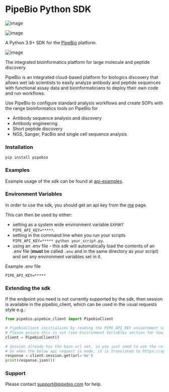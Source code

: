 # PipeBio Python SDK

![image](https://github.com/pipebio/api-examples/actions/workflows/main.yml/badge.svg)

![image](https://uploads-ssl.webflow.com/628cfc9c7bfe1d60e1cfa130/638cff6c65a7e46c4e82aeae_PipeBio_Logo_Black_RGB.png)

A Python 3.9+ SDK for the [PipeBio](https://pipebio.com/) platform.

![image](https://uploads-ssl.webflow.com/628cfd01406f3f5bb9c8477d/63a332531a1b2c3d7b9bf86b_Year%20in%20review%20-%20PipeBio%20feature%20releases%20in%202022-p-800.jpg)

The integrated bioinformatics platform for large molecule and peptide discovery

PipeBio is an integrated cloud-based platform for biologics discovery that allows wet lab scientists to easily analyze antibody and peptide sequences with functional assay data and bioinformaticians to deploy their own code and run workflows.

Use PipeBio to configure standard analysis workflows and create SOPs with the range bioinformatics tools on PipeBio for

* Antibody sequence analysis and discovery
* Antibody engineering
* Short peptide discovery
* NGS, Sanger, PacBio and single cell sequence analysis

### Installation
```
pip install pipebio
```

### Examples
Example usage of the sdk can be found at [api-examples](https://github.com/pipebio/api-examples).

### Environment Variables
In order to use the sdk, you should get an api key from the [me](https://app.pipebio.com/AbLabs/me) page.

This can then be used by either: 
* setting as a system wide environment variable `EXPORT PIPE_API_KEY=*****`.
* setting in the command line when you run your scripts `PIPE_API_KEY=***** python your_script.py`.
* using an .env file - this sdk will automatically load the contents of an .env file (**must** be called `.env` and in the same directory as your script) and set any environment variables set in it.

Example .env file
```text
PIPE_API_KEY=*****
```

### Extending the sdk
If the endpoint you need is not currently supported by the sdk, then session is available in the pipebio_client, 
which can be used in the usual requests style e.g.:
```python
from pipebio.pipebio_client import PipebioClient

# PipebioClient iniitialises by reading the PIPE_API_KEY enviornment variable for authorization.
# Please ensure this is set (see Environment Variables section for how).
client = PipebioClient()

# Session already has the base url set, so you just need to use the relevant part of the route as your url.
# So when the below api request is made, it is translated to https://app.pipebio.com/api/v2/me'
response = client.session.get(url='me')
print(response.json())
```

### Support
Please contact <support@pipebio.com> for help.